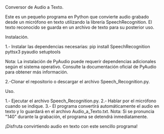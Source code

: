 Conversor de Audio a Texto.

Este es un pequeño programa en Python que convierte audio grabado desde un micrófono en texto utilizando la librería SpeechRecognition. El texto reconocido se guarda en un archivo de texto para su posterior uso.

Instalación.

1.- Instalar las dependencias necesarias:
pip install SpeechRecognition pyttsx3 pyaudio setuptools

Nota: La instalación de PyAudio puede requerir dependencias adicionales según el sistema operativo. Consulte la documentación oficial de PyAudio para obtener más información.

2.-Clonar el repositorio o descargar el archivo Speech_Recognition.py.

Uso.

1.- Ejecutar el archivo Speech_Recognition.py.
2.- Hablar por el micrófono cuando se indique.
3.- El programa convertirá automáticamente el audio en texto y lo guardará en el archivo Audio_a_Texto.txt.
Nota: Si se pronuncia "140" durante la grabación, el programa se detendrá inmediatamente.

¡Disfruta convirtiendo audio en texto con este sencillo programa!
